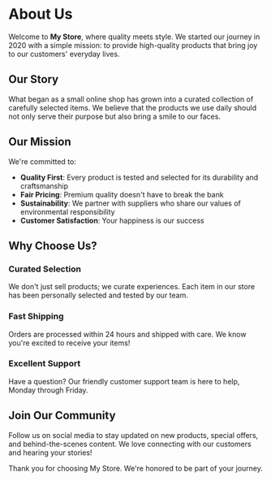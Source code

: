 # About Us

Welcome to **My Store**, where quality meets style. We started our journey in 2020 with a simple mission: to provide high-quality products that bring joy to our customers' everyday lives.

## Our Story

What began as a small online shop has grown into a curated collection of carefully selected items. We believe that the products we use daily should not only serve their purpose but also bring a smile to our faces.

## Our Mission

We're committed to:

* **Quality First**: Every product is tested and selected for its durability and craftsmanship
* **Fair Pricing**: Premium quality doesn't have to break the bank
* **Sustainability**: We partner with suppliers who share our values of environmental responsibility
* **Customer Satisfaction**: Your happiness is our success

## Why Choose Us?

### Curated Selection
We don't just sell products; we curate experiences. Each item in our store has been personally selected and tested by our team.

### Fast Shipping
Orders are processed within 24 hours and shipped with care. We know you're excited to receive your items!

### Excellent Support
Have a question? Our friendly customer support team is here to help, Monday through Friday.

## Join Our Community

Follow us on social media to stay updated on new products, special offers, and behind-the-scenes content. We love connecting with our customers and hearing your stories!

Thank you for choosing My Store. We're honored to be part of your journey.